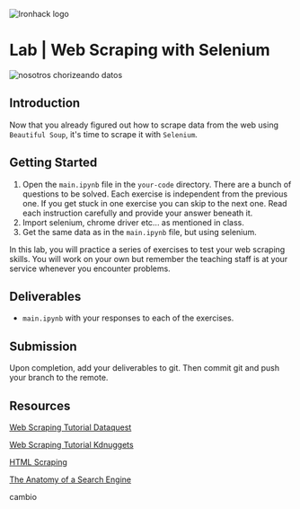 ![Ironhack logo](https://i.imgur.com/1QgrNNw.png)

# Lab | Web Scraping with Selenium

![nosotros chorizeando datos](https://conceptodefinicion.de/wp-content/uploads/2017/10/Data_Mining.jpg)

## Introduction
Now that you already figured out how to scrape data from the web using `Beautiful Soup`, it's time to scrape it with `Selenium`.

## Getting Started
1. Open the `main.ipynb` file in the `your-code` directory. There are a bunch of questions to be solved. Each exercise is independent from the previous one. If you get stuck in one exercise you can skip to the next one. Read each instruction carefully and provide your answer beneath it. 
1. Import selenium, chrome driver etc... as mentioned in class.
1. Get the same data as in the `main.ipynb` file, but using selenium.

In this lab, you will practice a series of exercises to test your web scraping skills. You will work on your own but remember the teaching staff is at your service whenever you encounter problems.





## Deliverables

- `main.ipynb` with your responses to each of the exercises.

## Submission

Upon completion, add your deliverables to git. Then commit git and push your branch to the remote.

## Resources

[Web Scraping Tutorial Dataquest](https://www.dataquest.io/blog/web-scraping-tutorial-python/)

[Web Scraping Tutorial Kdnuggets](https://www.kdnuggets.com/2018/02/web-scraping-tutorial-python.html)

[HTML Scraping](https://docs.python-guide.org/scenarios/scrape/)

[The Anatomy of a Search Engine](http://infolab.stanford.edu/~backrub/google.html)

cambio
